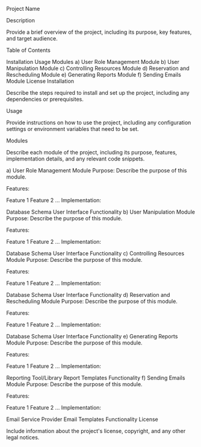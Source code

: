 Project Name

Description

Provide a brief overview of the project, including its purpose, key features, and target audience.

Table of Contents

Installation
Usage
Modules
a) User Role Management Module
b) User Manipulation Module
c) Controlling Resources Module
d) Reservation and Rescheduling Module
e) Generating Reports Module
f) Sending Emails Module
License
Installation

Describe the steps required to install and set up the project, including any dependencies or prerequisites.

Usage

Provide instructions on how to use the project, including any configuration settings or environment variables that need to be set.

Modules

Describe each module of the project, including its purpose, features, implementation details, and any relevant code snippets.

a) User Role Management Module
Purpose:
Describe the purpose of this module.

Features:

Feature 1
Feature 2
...
Implementation:

Database Schema
User Interface
Functionality
b) User Manipulation Module
Purpose:
Describe the purpose of this module.

Features:

Feature 1
Feature 2
...
Implementation:

Database Schema
User Interface
Functionality
c) Controlling Resources Module
Purpose:
Describe the purpose of this module.

Features:

Feature 1
Feature 2
...
Implementation:

Database Schema
User Interface
Functionality
d) Reservation and Rescheduling Module
Purpose:
Describe the purpose of this module.

Features:

Feature 1
Feature 2
...
Implementation:

Database Schema
User Interface
Functionality
e) Generating Reports Module
Purpose:
Describe the purpose of this module.

Features:

Feature 1
Feature 2
...
Implementation:

Reporting Tool/Library
Report Templates
Functionality
f) Sending Emails Module
Purpose:
Describe the purpose of this module.

Features:

Feature 1
Feature 2
...
Implementation:

Email Service Provider
Email Templates
Functionality
License

Include information about the project's license, copyright, and any other legal notices.

